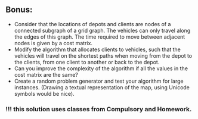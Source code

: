 ## Bonus:
* Consider that the locations of depots and clients are nodes of a connected subgraph of a grid graph. The vehicles can only travel along the edges of this graph. The time required to move between adjacent nodes is given by a cost matrix.
* Modify the algorithm that allocates clients to vehicles, such that the vehicles will travel on the shortest paths when moving from the depot to the clients, from one client to another or back to the depot.
* Can you improve the complexity of the algorithm if all the values in the cost matrix are the same?
* Create a random problem generator and test your algorithm for large instances. (Drawing a textual representation of the map, using Unicode symbols would be nice).


### !!! this solution uses classes from Compulsory and Homework.
